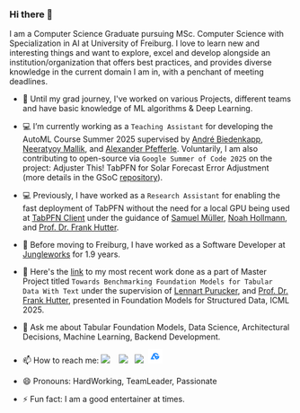 ### Hi there 👋
I am a Computer Science Graduate pursuing MSc. Computer Science with Specialization in AI at University of Freiburg.
I love to learn new and interesting things and want to explore, excel and develop alongside an institution/organization that offers best practices, and provides diverse knowledge in the current domain I am in, with a penchant of meeting deadlines.<br />
<!--
**anshulg954/anshulg954** is a ✨ _special_ ✨ repository because its `README.md` (this file) appears on your GitHub profile.

Here are some ideas to get you started:

-->

- 🔭 Until my grad journey, I've worked on various Projects, different teams and have basic knowledge of ML algorithms & Deep Learning.<br />

- 💻 I’m currently working as a `Teaching Assistant` for developing the AutoML Course Summer 2025 supervised by <a href="https://ml.informatik.uni-freiburg.de/profile/biedenkapp/">André Biedenkapp</a>, <a href="https://ml.informatik.uni-freiburg.de/profile/mallik/">Neeratyoy Mallik</a>, and <a href="https://ml.informatik.uni-freiburg.de/profile/pfefferle/">Alexander Pfefferle</a>. Voluntarily, I am also contributing to open-source via `Google Summer of Code 2025` on the project: Adjuster This! TabPFN for Solar Forecast Error Adjustment (more details in the GSoC <a href="https://github.com/anshulg954/TabAdjust">repository</a>).

- 💻 Previously, I have worked as a `Research Assistant` for enabling the fast deployment of TabPFN without the need for a local GPU being used at <a href="https://github.com/PriorLabs/tabpfn-client">TabPFN Client</a> under the guidance of <a href="https://ml.informatik.uni-freiburg.de/profile/mueller/">Samuel Müller</a>, <a href="https://ml.informatik.uni-freiburg.de/profile/hollmann/">Noah Hollmann</a>, and <a href="https://ml.informatik.uni-freiburg.de/profile/hutter/">Prof. Dr. Frank Hutter</a>.

- 💼 Before moving to Freiburg, I have worked as a Software Developer at <a href="https://jungleworks.com">Jungleworks</a> for 1.9 years.<br />

- 📓 Here's the <a href="https://arxiv.org/abs/2507.07829">link</a> to my most recent work done as a part of Master Project titled `Towards Benchmarking Foundation Models for Tabular Data With Text` under the supervision of <a href="https://ml.informatik.uni-freiburg.de/profile/purucker/">Lennart Purucker</a>, and <a href="https://ml.informatik.uni-freiburg.de/profile/hutter/">Prof. Dr. Frank Hutter</a>, presented in Foundation Models for Structured Data, ICML 2025.
  
- 💬 Ask me about Tabular Foundation Models, Data Science, Architectural Decisions, Machine Learning,  Backend Development.<br/>
- 📫 How to reach me:&nbsp;<a href="https://www.instagram.com/anshulg954/"><img src="https://upload.wikimedia.org/wikipedia/commons/a/a5/Instagram_icon.png" width="25px;"></a> &nbsp;&nbsp;
<a href="https://www.linkedin.com/in/anshulg954/"><img src="https://upload.wikimedia.org/wikipedia/commons/c/ca/LinkedIn_logo_initials.png" width="25px;"></a>&nbsp;&nbsp;
<a href="https://twitter.com/anshulg954"><img src="https://upload.wikimedia.org/wikipedia/commons/b/b7/X_logo.jpg" width="25px;"></a>&nbsp;
<a href="http://anshulg954.github.io"><img src="https://github.com/anshulg954/anshulg954.github.io/blob/master/img/01.png" width="25px;"></a> <br/>
- 😄 Pronouns: HardWorking, TeamLeader, Passionate <br />
- ⚡ Fun fact: I am a good entertainer at times.<br />

